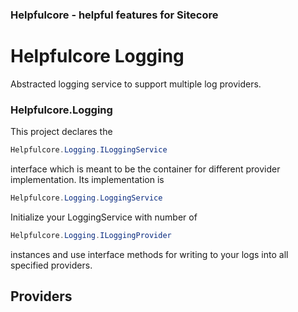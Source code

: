 ### Helpfulcore - helpful features for Sitecore
# Helpfulcore Logging

Abstracted logging service to support multiple log providers. 

### Helpfulcore.Logging

This project declares the
```csharp
Helpfulcore.Logging.ILoggingService
```
interface which is meant to be the container for different provider implementation. Its implementation is
```csharp
Helpfulcore.Logging.LoggingService
```
Initialize your LoggingService with number of 
```csharp
Helpfulcore.Logging.ILoggingProvider
```
instances and use interface methods for writing to your logs into all specified providers.

## Providers
